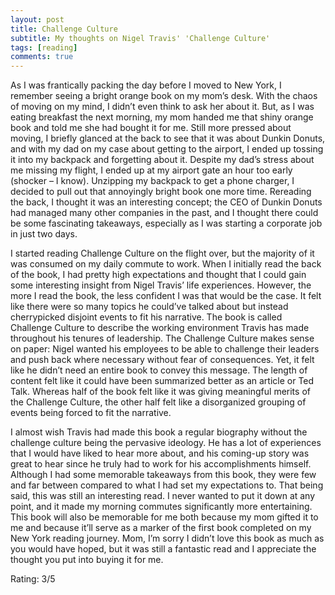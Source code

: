 ```yaml
---
layout: post
title: Challenge Culture
subtitle: My thoughts on Nigel Travis' 'Challenge Culture'
tags: [reading]
comments: true
---
```


As I was frantically packing the day before I moved to New York, I remember seeing a bright orange book on my mom’s desk. With the chaos of moving on my mind, I didn’t even think to ask her about it. But, as I was eating breakfast the next morning, my mom handed me that shiny orange book and told me she had bought it for me. Still more pressed about moving, I briefly glanced at the back to see that it was about Dunkin Donuts, and with my dad on my case about getting to the airport, I ended up tossing it into my backpack and forgetting about it. Despite my dad’s stress about me missing my flight, I ended up at my airport gate an hour too early (shocker – I know). Unzipping my backpack to get a phone charger, I decided to pull out that annoyingly bright book one more time. Rereading the back, I thought it was an interesting concept; the CEO of Dunkin Donuts had managed many other companies in the past, and I thought there could be some fascinating takeaways, especially as I was starting a corporate job in just two days.

I started reading Challenge Culture on the flight over, but the majority of it was consumed on my daily commute to work. When I initially read the back of the book, I had pretty high expectations and thought that I could gain some interesting insight from Nigel Travis’ life experiences. However, the more I read the book, the less confident I was that would be the case. It felt like there were so many topics he could’ve talked about but instead cherrypicked disjoint events to fit his narrative. The book is called Challenge Culture to describe the working environment Travis has made throughout his tenures of leadership. The Challenge Culture makes sense on paper: Nigel wanted his employees to be able to challenge their leaders and push back where necessary without fear of consequences. Yet, it felt like he didn’t need an entire book to convey this message. The length of content felt like it could have been summarized better as an article or Ted Talk. Whereas half of the book felt like it was giving meaningful merits of the Challenge Culture, the other half felt like a disorganized grouping of events being forced to fit the narrative.

I almost wish Travis had made this book a regular biography without the challenge culture being the pervasive ideology. He has a lot of experiences that I would have liked to hear more about, and his coming-up story was great to hear since he truly had to work for his accomplishments himself. Although I had some memorable takeaways from this book, they were few and far between compared to what I had set my expectations to. That being said, this was still an interesting read. I never wanted to put it down at any point, and it made my morning commutes significantly more entertaining. This book will also be memorable for me both because my mom gifted it to me and because it’ll serve as a marker of the first book completed on my New York reading journey. Mom, I’m sorry I didn’t love this book as much as you would have hoped, but it was still a fantastic read and I appreciate the thought you put into buying it for me.

Rating: 3/5

